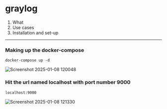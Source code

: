 # graylog
1. What
2. Use cases
3. Installation and set-up

------------------
### Making up the docker-compose
```
docker-compose up -d
```
![Screenshot 2025-01-08 120048](https://github.com/user-attachments/assets/cea244f2-30bf-453b-ad59-cd558a7c79aa)

### Hit the url named localhost with port number 9000 
```
localhost:9000
```
![Screenshot 2025-01-08 121330](https://github.com/user-attachments/assets/64cc291c-dadc-460a-9b4d-2f20cb4e9c66)
